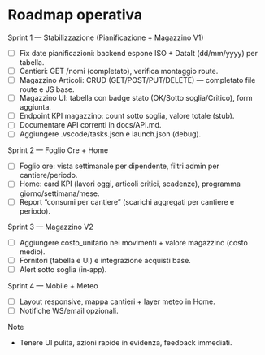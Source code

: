 # Roadmap operativa

Sprint 1 — Stabilizzazione (Pianificazione + Magazzino V1)
- [ ] Fix date pianificazioni: backend espone ISO + DataIt (dd/mm/yyyy) per tabella.
- [ ] Cantieri: GET /nomi (completato), verifica montaggio route.
- [ ] Magazzino Articoli: CRUD (GET/POST/PUT/DELETE) — completato file route e JS base.
- [ ] Magazzino UI: tabella con badge stato (OK/Sotto soglia/Critico), form aggiunta.
- [ ] Endpoint KPI magazzino: count sotto soglia, valore totale (stub).
- [ ] Documentare API correnti in docs/API.md.
- [ ] Aggiungere .vscode/tasks.json e launch.json (debug).

Sprint 2 — Foglio Ore + Home
- [ ] Foglio ore: vista settimanale per dipendente, filtri admin per cantiere/periodo.
- [ ] Home: card KPI (lavori oggi, articoli critici, scadenze), programma giorno/settimana/mese.
- [ ] Report “consumi per cantiere” (scarichi aggregati per cantiere e periodo).

Sprint 3 — Magazzino V2
- [ ] Aggiungere costo_unitario nei movimenti + valore magazzino (costo medio).
- [ ] Fornitori (tabella e UI) e integrazione acquisti base.
- [ ] Alert sotto soglia (in‑app).

Sprint 4 — Mobile + Meteo
- [ ] Layout responsive, mappa cantieri + layer meteo in Home.
- [ ] Notifiche WS/email opzionali.

Note
- Tenere UI pulita, azioni rapide in evidenza, feedback immediati.